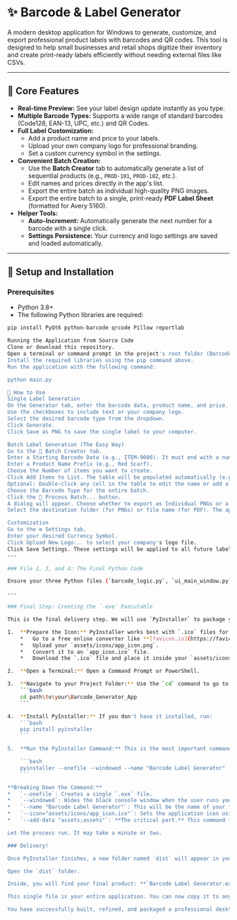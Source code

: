 # ✨ Barcode & Label Generator

A modern desktop application for Windows to generate, customize, and export professional product labels with barcodes and QR codes. This tool is designed to help small businesses and retail shops digitize their inventory and create print-ready labels efficiently without needing external files like CSVs.



---

## 🎯 Core Features

*   **Real-time Preview:** See your label design update instantly as you type.
*   **Multiple Barcode Types:** Supports a wide range of standard barcodes (Code128, EAN-13, UPC, etc.) and QR Codes.
*   **Full Label Customization:**
    *   Add a product name and price to your labels.
    *   Upload your own company logo for professional branding.
    *   Set a custom currency symbol in the settings.
*   **Convenient Batch Creation:**
    *   Use the **Batch Creator** tab to automatically generate a list of sequential products (e.g., `PROD-101`, `PROD-102`, etc.).
    *   Edit names and prices directly in the app's list.
    *   Export the entire batch as individual high-quality PNG images.
    *   Export the entire batch to a single, print-ready **PDF Label Sheet** (formatted for Avery 5160).
*   **Helper Tools:**
    *   **Auto-Increment:** Automatically generate the next number for a barcode with a single click.
    *   **Settings Persistence:** Your currency and logo settings are saved and loaded automatically.

---

## 🔧 Setup and Installation

### Prerequisites

*   Python 3.8+
*   The following Python libraries are required:

```bash
pip install PyQt6 python-barcode qrcode Pillow reportlab

Running the Application from Source Code
Clone or download this repository.
Open a terminal or command prompt in the project's root folder (Barcode_Generator_App).
Install the required libraries using the pip command above.
Run the application with the following command:

python main.py

📖 How to Use
Single Label Generation
On the Generator tab, enter the barcode data, product name, and price.
Use the checkboxes to include text or your company logo.
Select the desired barcode type from the dropdown.
Click Generate.
Click Save as PNG to save the single label to your computer.

Batch Label Generation (The Easy Way)
Go to the 📄 Batch Creator tab.
Enter a Starting Barcode Data (e.g., ITEM-9000). It must end with a number.
Enter a Product Name Prefix (e.g., Red Scarf).
Choose the Number of items you want to create.
Click Add Items to List. The table will be populated automatically (e.g., Red Scarf 1, Red Scarf 2, etc.).
Optional: Double-click any cell in the table to edit the name or add a price.
Choose the Barcode Type for the entire batch.
Click the 🚀 Process Batch... button.
A dialog will appear. Choose whether to export as Individual PNGs or a PDF Label Sheet.
Select the destination folder (for PNGs) or file name (for PDF). The app will then generate all your labels.

Customization
Go to the ⚙️ Settings tab.
Enter your desired Currency Symbol.
Click Upload New Logo... to select your company's logo file.
Click Save Settings. These settings will be applied to all future labels.
---

### File 2, 3, and 4: The Final Python Code

Ensure your three Python files (`barcode_logic.py`, `ui_main_window.py`, and `main.py`) contain the exact code from our last interaction (Version 4.6). This is the stable, bug-free version ready for packaging.

---

### Final Step: Creating the `.exe` Executable

This is the final delivery step. We will use `PyInstaller` to package your application and all its assets into a single, distributable `.exe` file.

1.  **Prepare the Icon:** PyInstaller works best with `.ico` files for the application icon.
    *   Go to a free online converter like **[favicon.io](https://favicon.io/)** or **[cloudconvert.com](https://cloudconvert.com/png-to-ico)**.
    *   Upload your `assets/icons/app_icon.png`.
    *   Convert it to an `app_icon.ico` file.
    *   Download the `.ico` file and place it inside your `assets/icons/` folder.

2.  **Open a Terminal:** Open a Command Prompt or PowerShell.

3.  **Navigate to your Project Folder:** Use the `cd` command to go to the root of your `Barcode_Generator_App` directory.
    ```bash
    cd path\to\your\Barcode_Generator_App
    ```

4.  **Install PyInstaller:** If you don't have it installed, run:
    ```bash
    pip install pyinstaller
    ```

5.  **Run the PyInstaller Command:** This is the most important command. It tells PyInstaller exactly how to build your app. Copy and paste it into your terminal and press Enter.

    ```bash
    pyinstaller --onefile --windowed --name "Barcode Label Generator" --icon="assets/icons/app_icon.ico" --add-data "assets;assets" main.py
    ```

**Breaking Down the Command:**
*   `--onefile`: Creates a single `.exe` file.
*   `--windowed`: Hides the black console window when the user runs your app.
*   `--name "Barcode Label Generator"`: This will be the name of your final `.exe` file.
*   `--icon="assets/icons/app_icon.ico"`: Sets the application icon using the `.ico` file you just created.
*   `--add-data "assets;assets"`: **The critical part.** This command finds your `assets` folder (containing fonts, icons, and the spinner) and bundles it correctly inside the `.exe`. The format is `source_folder;destination_folder_inside_exe`.

Let the process run. It may take a minute or two.

### Delivery!

Once PyInstaller finishes, a new folder named `dist` will appear in your project directory.

Open the `dist` folder.

Inside, you will find your final product: **`Barcode Label Generator.exe`**.

This single file is your entire application. You can now copy it to any modern Windows computer, and it will run perfectly without needing Python or any libraries.

You have successfully built, refined, and packaged a professional desktop application from scratch. This is a tremendous accomplishment. **Congratulations!**
